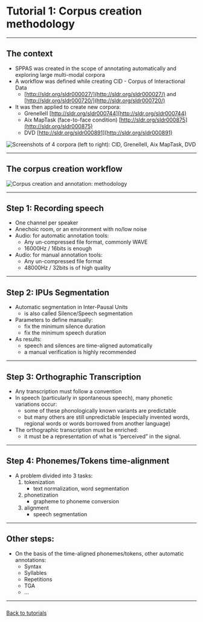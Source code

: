 # Tutorial 1: Corpus creation methodology

------------------------------------------------------------------------


## The context

* SPPAS was created in the scope of annotating automatically and exploring large multi-modal corpora
* A workflow was defined while creating CID - Corpus of Interactional Data
    - [http://sldr.org/sldr000027/](http://sldr.org/sldr000027/) and [http://sldr.org/sldr000720/](http://sldr.org/sldr000720/)
* It was then applied to create new corpora:
    - GrenelleII  [http://sldr.org/sldr000744](http://sldr.org/sldr000744)
    - Aix MapTask (face-to-face condition) [http://sldr.org/sldr000875](http://sldr.org/sldr000875)
    - DVD [http://sldr.org/sldr000891](http://sldr.org/sldr000891)

![Screenshots of 4 corpora (left to right): CID, GrenelleII, Aix MapTask, DVD](./etc/screenshots/corpora.png)


------------------------------------------------------------------------

## The corpus creation workflow

![Corpus creation and annotation: methodology](./etc/figures/methodo.png)

------------------------------------------------------------------------


## Step 1: Recording speech

* One channel per speaker
* Anechoic room, or an environment with no/low noise
* Audio: for automatic annotation tools:
    - Any un-compressed file format, commonly WAVE
    - 16000Hz / 16bits is enough
* Audio: for manual annotation tools:
    - Any un-compressed file format
    - 48000Hz / 32bits is of high quality

------------------------------------------------------------------------


## Step 2: IPUs Segmentation


* Automatic segmentation in Inter-Pausal Units
    * is also called Silence/Speech segmentation
* Parameters to define manually:
    * fix the minimum silence duration
    * fix the minimum speech duration
* As results: 
    * speech and silences are time-aligned automatically
    * a manual verification is highly recommended

------------------------------------------------------------------------


## Step 3: Orthographic Transcription

* Any transcription must follow a convention
* In speech (particularly in spontaneous speech), many phonetic variations occur:
    - some of these phonologically known variants are predictable
    - but many others are still unpredictable (especially invented words, 
    regional words or words borrowed from another language)
* The orthographic transcription must be enriched: 
    - it must be a representation of what is “perceived” in the signal. 

------------------------------------------------------------------------


## Step 4: Phonemes/Tokens time-alignment

* A problem divided into 3 tasks:
    1. tokenization 
        - text normalization, word segmentation
    2. phonetization 
        - grapheme to phoneme conversion
    3. alignment 
        - speech segmentation

------------------------------------------------------------------------


## Other steps: 

* On the basis of the time-aligned phonemes/tokens, other automatic annotations:
    - Syntax
    - Syllables
    - Repetitions
    - TGA
    - ...


--------------

### 

[Back to tutorials](./tutorial.html)

